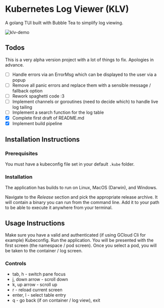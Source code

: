# Kubernetes Log Viewer (KLV)

A golang TUI built with Bubble Tea to simplify log viewing.

![klv-demo](https://github.com/user-attachments/assets/65e6154c-ca70-4572-87bd-fff165d015f7)

## Todos

This is a very alpha version project with a lot of things to fix. Apologies in advance.

- [ ] Handle errors via an ErrorMsg which can be displayed to the user via a popup
- [ ] Remove all panic errors and replace them with a sensible message / fallback option
- [ ] Rework spaghetti code :3
- [ ] Implement channels or goroutines (need to decide which) to handle live log tailing
- [ ] Implement a search function for the log table
- [X] Complete first draft of README.md
- [X] Implement build pipeline

## Installation Instructions

### Prerequisites

You must have a kubeconfig file set in your default `.kube` folder.

### Installation

The application has builds to run on Linux, MacOS (Darwin), and Windows.

Navigate to the _Release_ section and pick the appropriate release archive. It will contain a binary you can run from the
command line. Add it to your path to be able to execute it anywhere from your terminal.

## Usage Instructions

Make sure you have a valid and authenticated (if using GCloud Cli for example) Kubeconfig. Run the application. You will be presented with the first screen (the namespace / pod screen). Once you select a pod, you will be taken to the container / log screen.

### Controls

- tab, h - switch pane focus
- j, down arrow - scroll down
- k, up arrow - scroll up
- r - reload current screen
- enter, l - select table entry
- q - go back (if on container / log view), exit
